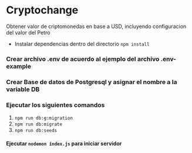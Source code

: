 # Cryptochange
Obtener valor de criptomonedas en base a USD, incluyendo configuracion del valor del Petro

  - Instalar dependencias dentro del directorio `npm install`

### Crear archivo .env de acuerdo al ejemplo del archivo .env-example

### Crear Base de datos de Postgresql y asignar el nombre a la variable DB

### Ejecutar los siguientes comandos
1. `npm run db:g:migration`
2. `npm run db:migrate`
3. `npm run db:seeds`

#### Ejecutar `nodemon index.js` para iniciar servidor
